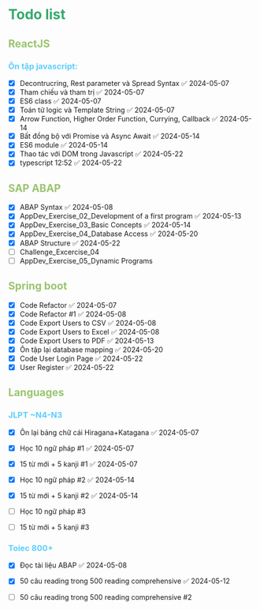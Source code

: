 # <span style="color:#36aa6d">Todo list </span>
## <span style="color:#99c46f">ReactJS</span>
### <span style="color:#5dceff">Ôn tập javascript:</span>
- [x] Decontrucring, Rest parameter và Spread Syntax ✅ 2024-05-07
- [x] Tham chiếu và tham trị ✅ 2024-05-07
- [x] ES6 class ✅ 2024-05-07
- [x] Toán tử logic và Template String ✅ 2024-05-07
- [x] Arrow Function, Higher Order Function, Currying, Callback ✅ 2024-05-14
- [x] Bất đồng bộ với Promise và Async Await ✅ 2024-05-14
- [x] ES6 module ✅ 2024-05-14
- [x] Thao tác với DOM trong Javascript ✅ 2024-05-22
- [x] typescript 12:52 ✅ 2024-05-22
## <span style="color:#99c46f">SAP ABAP</span>
- [x] ABAP Syntax ✅ 2024-05-08
- [x] AppDev_Exercise_02_Development of a first program ✅ 2024-05-13
- [x] AppDev_Exercise_03_Basic Concepts ✅ 2024-05-14
- [x] AppDev_Exercise_04_Database Access ✅ 2024-05-20
- [x] ABAP Structure ✅ 2024-05-22
- [ ] Challenge_Excercise_04
- [ ] AppDev_Exercise_05_Dynamic Programs
## <span style="color:#99c46f">Spring boot</span>
- [x] Code Refactor ✅ 2024-05-07
- [x] Code Refactor #1 ✅ 2024-05-08
- [x] Code Export Users to CSV ✅ 2024-05-08
- [x] Code Export Users to Excel ✅ 2024-05-08
- [x] Code Export Users to PDF ✅ 2024-05-13
- [x] Ôn tập lại database mapping ✅ 2024-05-20
- [x] Code User Login Page ✅ 2024-05-22
- [x] User Register ✅ 2024-05-22

## <span style="color:#99c46f">Languages</span> 
### <span style="color:#5dceff">JLPT ~N4-N3</span>
- [x] Ôn lại bảng chữ cái Hiragana+Katagana ✅ 2024-05-07
- [x] Học 10 ngữ pháp #1 ✅ 2024-05-07
- [x] 15 từ mới + 5 kanji #1 ✅ 2024-05-07
- [x] Học 10 ngữ pháp #2 ✅ 2024-05-14
- [x] 15 từ mới + 5 kanji #2 ✅ 2024-05-14
- [ ] Học 10 ngữ pháp #3
- [ ] 15 từ mới + 5 kanji #3


### <span style="color:#5dceff">Toiec 800+</span>
- [x] Đọc tài liệu ABAP ✅ 2024-05-08
- [x] 50 câu reading trong 500 reading comprehensive ✅ 2024-05-12
- [ ] 50 câu reading trong 500 reading comprehensive #2


